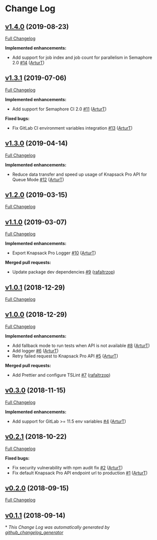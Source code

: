 # Change Log

## [v1.4.0](https://github.com/KnapsackPro/knapsack-pro-core-js/tree/v1.4.0) (2019-08-23)
[Full Changelog](https://github.com/KnapsackPro/knapsack-pro-core-js/compare/v1.3.1...v1.4.0)

**Implemented enhancements:**

- Add support for job index and job count for parallelism in Semaphore 2.0 [\#14](https://github.com/KnapsackPro/knapsack-pro-core-js/pull/14) ([ArturT](https://github.com/ArturT))

## [v1.3.1](https://github.com/KnapsackPro/knapsack-pro-core-js/tree/v1.3.1) (2019-07-06)
[Full Changelog](https://github.com/KnapsackPro/knapsack-pro-core-js/compare/v1.3.0...v1.3.1)

**Implemented enhancements:**

- Add support for Semaphore CI 2.0 [\#11](https://github.com/KnapsackPro/knapsack-pro-core-js/pull/11) ([ArturT](https://github.com/ArturT))

**Fixed bugs:**

- Fix GitLab CI environment variables integration [\#13](https://github.com/KnapsackPro/knapsack-pro-core-js/pull/13) ([ArturT](https://github.com/ArturT))

## [v1.3.0](https://github.com/KnapsackPro/knapsack-pro-core-js/tree/v1.3.0) (2019-04-14)
[Full Changelog](https://github.com/KnapsackPro/knapsack-pro-core-js/compare/v1.2.0...v1.3.0)

**Implemented enhancements:**

- Reduce data transfer and speed up usage of Knapsack Pro API for Queue Mode [\#12](https://github.com/KnapsackPro/knapsack-pro-core-js/pull/12) ([ArturT](https://github.com/ArturT))

## [v1.2.0](https://github.com/KnapsackPro/knapsack-pro-core-js/tree/v1.2.0) (2019-03-15)
[Full Changelog](https://github.com/KnapsackPro/knapsack-pro-core-js/compare/v1.1.0...v1.2.0)

## [v1.1.0](https://github.com/KnapsackPro/knapsack-pro-core-js/tree/v1.1.0) (2019-03-07)
[Full Changelog](https://github.com/KnapsackPro/knapsack-pro-core-js/compare/v1.0.1...v1.1.0)

**Implemented enhancements:**

- Export Knapsack Pro Logger [\#10](https://github.com/KnapsackPro/knapsack-pro-core-js/pull/10) ([ArturT](https://github.com/ArturT))

**Merged pull requests:**

- Update package dev dependencies [\#9](https://github.com/KnapsackPro/knapsack-pro-core-js/pull/9) ([rafaltrzop](https://github.com/rafaltrzop))

## [v1.0.1](https://github.com/KnapsackPro/knapsack-pro-core-js/tree/v1.0.1) (2018-12-29)
[Full Changelog](https://github.com/KnapsackPro/knapsack-pro-core-js/compare/v1.0.0...v1.0.1)

## [v1.0.0](https://github.com/KnapsackPro/knapsack-pro-core-js/tree/v1.0.0) (2018-12-29)
[Full Changelog](https://github.com/KnapsackPro/knapsack-pro-core-js/compare/v0.3.0...v1.0.0)

**Implemented enhancements:**

- Add fallback mode to run tests when API is not available [\#8](https://github.com/KnapsackPro/knapsack-pro-core-js/pull/8) ([ArturT](https://github.com/ArturT))
- Add logger [\#6](https://github.com/KnapsackPro/knapsack-pro-core-js/pull/6) ([ArturT](https://github.com/ArturT))
- Retry failed request to Knapsack Pro API [\#5](https://github.com/KnapsackPro/knapsack-pro-core-js/pull/5) ([ArturT](https://github.com/ArturT))

**Merged pull requests:**

- Add Prettier and configure TSLint [\#7](https://github.com/KnapsackPro/knapsack-pro-core-js/pull/7) ([rafaltrzop](https://github.com/rafaltrzop))

## [v0.3.0](https://github.com/KnapsackPro/knapsack-pro-core-js/tree/v0.3.0) (2018-11-15)
[Full Changelog](https://github.com/KnapsackPro/knapsack-pro-core-js/compare/v0.2.1...v0.3.0)

**Implemented enhancements:**

- Add support for GitLab \>= 11.5 env variables [\#4](https://github.com/KnapsackPro/knapsack-pro-core-js/pull/4) ([ArturT](https://github.com/ArturT))

## [v0.2.1](https://github.com/KnapsackPro/knapsack-pro-core-js/tree/v0.2.1) (2018-10-22)
[Full Changelog](https://github.com/KnapsackPro/knapsack-pro-core-js/compare/v0.2.0...v0.2.1)

**Fixed bugs:**

- Fix security vulnerability with npm audit fix [\#2](https://github.com/KnapsackPro/knapsack-pro-core-js/pull/2) ([ArturT](https://github.com/ArturT))
- Fix default Knapsack Pro API endpoint url to production [\#1](https://github.com/KnapsackPro/knapsack-pro-core-js/pull/1) ([ArturT](https://github.com/ArturT))

## [v0.2.0](https://github.com/KnapsackPro/knapsack-pro-core-js/tree/v0.2.0) (2018-09-15)
[Full Changelog](https://github.com/KnapsackPro/knapsack-pro-core-js/compare/v0.1.1...v0.2.0)

## [v0.1.1](https://github.com/KnapsackPro/knapsack-pro-core-js/tree/v0.1.1) (2018-09-14)


\* *This Change Log was automatically generated by [github_changelog_generator](https://github.com/skywinder/Github-Changelog-Generator)*